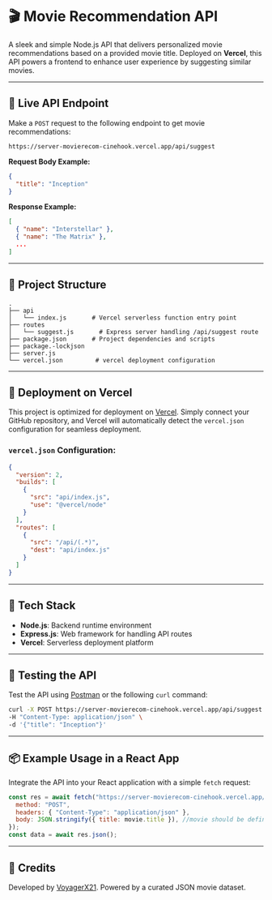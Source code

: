 # 🎬 Movie Recommendation API

A sleek and simple Node.js API that delivers personalized movie recommendations based on a provided movie title. Deployed on **Vercel**, this API powers a frontend to enhance user experience by suggesting similar movies.

---

## 🔗 Live API Endpoint

Make a `POST` request to the following endpoint to get movie recommendations:

```
https://server-movierecom-cinehook.vercel.app/api/suggest
```

**Request Body Example:**

```json
{
  "title": "Inception"
}
```

**Response Example:**

```json
[
  { "name": "Interstellar" },
  { "name": "The Matrix" },
  ...
]
```

---

## 📁 Project Structure

```plaintext
.
├── api
│   └── index.js       # Vercel serverless function entry point
├── routes
│   └── suggest.js       # Express server handling /api/suggest route
├── package.json       # Project dependencies and scripts
├── package.-lockjson  
├── server.js     
└── vercel.json         # vercel deployment configuration
```

---

## 🚀 Deployment on Vercel

This project is optimized for deployment on [Vercel](https://vercel.com/gauravs-projects-a69012f7/server-movierecom-cinehook). Simply connect your GitHub repository, and Vercel will automatically detect the `vercel.json` configuration for seamless deployment.

### `vercel.json` Configuration:

```json
{
  "version": 2,
  "builds": [
    {
      "src": "api/index.js",
      "use": "@vercel/node"
    }
  ],
  "routes": [
    {
      "src": "/api/(.*)",
      "dest": "api/index.js"
    }
  ]
}
```

---

## 🔧 Tech Stack

- **Node.js**: Backend runtime environment
- **Express.js**: Web framework for handling API routes
- **Vercel**: Serverless deployment platform

---

## 🧪 Testing the API

Test the API using [Postman](https://www.postman.com/) or the following `curl` command:

```bash
curl -X POST https://server-movierecom-cinehook.vercel.app/api/suggest \
-H "Content-Type: application/json" \
-d '{"title": "Inception"}'
```

---

## 📦 Example Usage in a React App

Integrate the API into your React application with a simple `fetch` request:

```javascript
const res = await fetch("https://server-movierecom-cinehook.vercel.app/api/suggest", {
  method: "POST",
  headers: { "Content-Type": "application/json" },
  body: JSON.stringify({ title: movie.title }), //movie should be defined here
});
const data = await res.json();
```

---

## 📍 Credits

Developed by [VoyagerX21](https://github.com/VoyagerX21). Powered by a curated JSON movie dataset.
